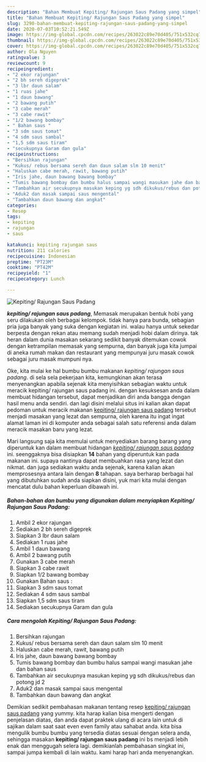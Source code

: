 ```yaml
---
description: "Bahan Membuat Kepiting/ Rajungan Saus Padang yang simpel"
title: "Bahan Membuat Kepiting/ Rajungan Saus Padang yang simpel"
slug: 3290-bahan-membuat-kepiting-rajungan-saus-padang-yang-simpel
date: 2020-07-03T10:52:21.549Z
image: https://img-global.cpcdn.com/recipes/263022c89e70d405/751x532cq70/kepiting-rajungan-saus-padang-foto-resep-utama.jpg
thumbnail: https://img-global.cpcdn.com/recipes/263022c89e70d405/751x532cq70/kepiting-rajungan-saus-padang-foto-resep-utama.jpg
cover: https://img-global.cpcdn.com/recipes/263022c89e70d405/751x532cq70/kepiting-rajungan-saus-padang-foto-resep-utama.jpg
author: Ola Nguyen
ratingvalue: 3
reviewcount: 9
recipeingredient:
- "2 ekor rajungan"
- "2 bh sereh digeprek"
- "3 lbr daun salam"
- "1 ruas jahe"
- "1 daun bawang"
- "2 bawang putih"
- "3 cabe merah"
- "3 cabe rawit"
- "1/2 bawang bombay"
- " Bahan saus "
- "3 sdm saus tomat"
- "4 sdm saus sambal"
- "1,5 sdm saus tiram"
- "secukupnya Garam dan gula"
recipeinstructions:
- "Bersihkan rajungan"
- "Kukus/ rebus bersama sereh dan daun salam slm 10 menit"
- "Haluskan cabe merah, rawit, bawang putih"
- "Iris jahe, daun bawang bawang bombay"
- "Tumis bawang bombay dan bumbu halus sampai wangi masukan jahe dan bahan saus"
- "Tambahkan air secukupnya masukan keping yg sdh dikukus/rebus dan potong jd 2"
- "Aduk2 dan masak sampai saus mengental"
- "Tambahkan daun bawang dan angkat"
categories:
- Resep
tags:
- kepiting
- rajungan
- saus

katakunci: kepiting rajungan saus 
nutrition: 211 calories
recipecuisine: Indonesian
preptime: "PT23M"
cooktime: "PT42M"
recipeyield: "1"
recipecategory: Lunch

---
```



![Kepiting/ Rajungan Saus Padang](https://img-global.cpcdn.com/recipes/263022c89e70d405/751x532cq70/kepiting-rajungan-saus-padang-foto-resep-utama.jpg)

<b><i>kepiting/ rajungan saus padang</i></b>, Memasak merupakan bentuk hobi yang seru dilakukan oleh berbagai kelompok. tidak hanya para bunda, sebagian pria juga banyak yang suka dengan kegiatan ini. walau hanya untuk sekedar berpesta dengan rekan atau memang sudah menjadi hobi dalam dirinya. tak heran dalam dunia masakan sekarang sedikit banyak ditemukan cowok dengan ketrampilan memasak yang sempurna, dan banyak juga kita jumpai di aneka rumah makan dan restaurant yang mempunyai juru masak cowok sebagai juru masak mumpuni nya.

Oke, kita mulai ke hal bumbu bumbu makanan <i>kepiting/ rajungan saus padang</i>. di sela sela pekerjaan kita, kemungkinan akan terasa menyenangkan apabila sejenak kita menyisihkan sebagian waktu untuk meracik kepiting/ rajungan saus padang ini. dengan kesuksesan anda dalam membuat hidangan tersebut, dapat menjadikan diri anda bangga dengan hasil menu anda sendiri. dan lagi disini melalui situs ini kalian akan dapat pedoman untuk meracik makanan <u>kepiting/ rajungan saus padang</u> tersebut menjadi masakan yang lezat dan sempurna, oleh karena itu ingat ingat alamat laman ini di komputer anda sebagai salah satu referensi anda dalam meracik masakan baru yang lezat.




Mari langsung saja kita memulai untuk menyediakan barang barang yang diperuntuk kan dalam membuat hidangan <u><i>kepiting/ rajungan saus padang</i></u> ini. seenggaknya bisa disiapkan <b>14</b> bahan yang diperuntuk kan pada makanan ini. supaya nantinya dapat membuahkan rasa yang lezat dan nikmat. dan juga sediakan waktu anda sejenak, karena kalian akan memprosesnya antara lain dengan <b>8</b> tahapan. saya berharap berbagai hal yang dibutuhkan sudah anda siapkan disini, yuk mari kita mulai dengan mencatat dulu bahan keperluan dibawah ini.

<!--inarticleads1-->

##### Bahan-bahan dan bumbu yang digunakan dalam menyiapkan Kepiting/ Rajungan Saus Padang:

1. Ambil 2 ekor rajungan
1. Sediakan 2 bh sereh digeprek
1. Siapkan 3 lbr daun salam
1. Sediakan 1 ruas jahe
1. Ambil 1 daun bawang
1. Ambil 2 bawang putih
1. Gunakan 3 cabe merah
1. Siapkan 3 cabe rawit
1. Siapkan 1/2 bawang bombay
1. Gunakan  Bahan saus :
1. Siapkan 3 sdm saus tomat
1. Sediakan 4 sdm saus sambal
1. Siapkan 1,5 sdm saus tiram
1. Sediakan secukupnya Garam dan gula




<!--inarticleads2-->

##### Cara mengolah Kepiting/ Rajungan Saus Padang:

1. Bersihkan rajungan
1. Kukus/ rebus bersama sereh dan daun salam slm 10 menit
1. Haluskan cabe merah, rawit, bawang putih
1. Iris jahe, daun bawang bawang bombay
1. Tumis bawang bombay dan bumbu halus sampai wangi masukan jahe dan bahan saus
1. Tambahkan air secukupnya masukan keping yg sdh dikukus/rebus dan potong jd 2
1. Aduk2 dan masak sampai saus mengental
1. Tambahkan daun bawang dan angkat




Demikian sedikit pembahasan makanan tentang resep <u>kepiting/ rajungan saus padang</u> yang yummy. kita harap kalian bisa mengerti dengan penjelasan diatas, dan anda dapat praktek ulang di acara lain untuk di sajikan dalam saat saat even even family atau sahabat anda. kita bisa mengulik bumbu bumbu yang tersedia diatas sesuai dengan selera anda, sehingga masakan <b>kepiting/ rajungan saus padang</b> ini bs menjadi lebih enak dan menggugah selera lagi. demikianlah pembahasan singkat ini, sampai jumpa kembali di lain waktu. kami harap hari anda menyenangkan.

